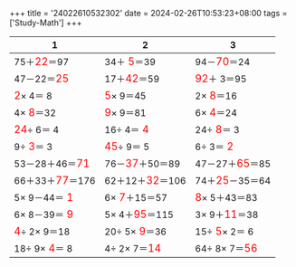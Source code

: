 +++ 
title = '24022610532302' 
date = 2024-02-26T10:53:23+08:00 
tags = ['Study-Math'] 
+++ 

1 | 2 | 3 
-- | -- | -- 
75＋<font color=red size=4>22</font>＝97 | 34＋<font color=red size=4> 5</font>＝39 | 94－<font color=red size=4>70</font>＝24 
47－22＝<font color=red size=4>25</font> | 17＋<font color=red size=4>42</font>＝59 | <font color=red size=4>92</font>＋ 3＝95 
<font color=red size=4> 2</font>× 4＝ 8 | <font color=red size=4> 5</font>× 9＝45 |  2×<font color=red size=4> 8</font>＝16 
 4×<font color=red size=4> 8</font>＝32 | <font color=red size=4> 9</font>× 9＝81 |  6×<font color=red size=4> 4</font>＝24 
<font color=red size=4>24</font>÷ 6＝ 4 | 16÷ 4＝<font color=red size=4> 4</font> | 24÷<font color=red size=4> 8</font>＝ 3 
 9÷<font color=red size=4> 3</font>＝ 3 | <font color=red size=4>45</font>÷ 9＝ 5 |  6÷ 3＝<font color=red size=4> 2</font> 
53－28＋46＝<font color=red size=4>71</font> | 76－<font color=red size=4>37</font>＋50＝89 | 47－27＋<font color=red size=4>65</font>＝85 
66＋33＋<font color=red size=4>77</font>＝176 | 62＋12＋<font color=red size=4>32</font>＝106 | 74＋<font color=red size=4>25</font>－35＝64 
 5× 9－44＝<font color=red size=4> 1</font> |  6×<font color=red size=4> 7</font>＋15＝57 | <font color=red size=4> 8</font>× 5＋43＝83 
 6× 8－39＝<font color=red size=4> 9</font> |  5× 4＋<font color=red size=4>95</font>＝115 |  3× 9＋<font color=red size=4>11</font>＝38 
<font color=red size=4> 4</font>÷ 2× 9＝18 | 20÷ 5×<font color=red size=4> 9</font>＝36 | 15÷<font color=red size=4> 5</font>× 2＝ 6 
18÷ 9×<font color=red size=4> 4</font>＝ 8 |  4÷ 2× 7＝<font color=red size=4>14</font> | 64÷ 8× 7＝<font color=red size=4>56</font> 

